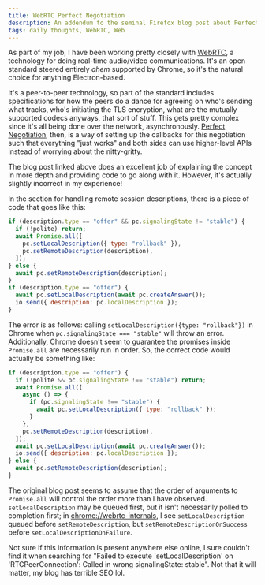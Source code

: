 ```yaml
---
title: WebRTC Perfect Negotiation
description: An addendum to the seminal Firefox blog post about Perfect Negotiation in WebRTC
tags: daily thoughts, WebRTC, Web
---
```


As part of my job, I have been working pretty closely with
[WebRTC](https://developer.mozilla.org/en-US/docs/Web/API/WebRTC_API), a
technology for doing real-time audio/video communications. It's an open
standard steered entirely _ahem_ supported by Chrome, so it's the natural
choice for anything Electron-based.

It's a peer-to-peer technology, so part of the standard includes specifications
for how the peers do a dance for agreeing on who's sending what tracks, who's
initiating the TLS encryption, what are the mutually supported codecs anyways,
that sort of stuff. This gets pretty complex since it's all being done over the
network, asynchronously. [Perfect
Negotiation](https://blog.mozilla.org/webrtc/perfect-negotiation-in-webrtc/),
then, is a way of setting up the callbacks for this negotiation such that
everything "just works" and both sides can use higher-level APIs instead of
worrying about the nitty-gritty.

The blog post linked above does an excellent job of explaining the concept in
more depth and providing code to go along with it. However, it's actually
slightly incorrect in my experience!

In the section for handling remote session descriptions, there is a piece of
code that goes like this:

```javascript
if (description.type == "offer" && pc.signalingState != "stable") {
  if (!polite) return;
  await Promise.all([
    pc.setLocalDescription({ type: "rollback" }),
    pc.setRemoteDescription(description),
  ]);
} else {
  await pc.setRemoteDescription(description);
}
if (description.type == "offer") {
  await pc.setLocalDescription(await pc.createAnswer());
  io.send({ description: pc.localDescription });
}
```

The error is as follows: calling `setLocalDescription({type: "rollback"})` in
Chrome when `pc.signalingState === "stable"` will throw an error. Additionally,
Chrome doesn't seem to guarantee the promises inside `Promise.all` are
necessarily run in order. So, the correct code would actually be something
like:

```javascript
if (description.type == "offer") {
  if (!polite && pc.signalingState !== "stable") return;
  await Promise.all([
    async () => {
      if (pc.signalingState !== "stable") {
        await pc.setLocalDescription({ type: "rollback" });
      }
    },
    pc.setRemoteDescription(description),
  ]);
  await pc.setLocalDescription(await pc.createAnswer());
  io.send({ description: pc.localDescription });
} else {
  await pc.setRemoteDescription(description);
}
```

The original blog post seems to assume that the order of arguments to
`Promise.all` will control the order more than I have observed.
`setLocalDescription` may be queued first, but it isn't necessarily polled to
completion first; in <chrome://webrtc-internals>, I see `setLocalDescription`
queued before `setRemoteDescription`, but `setRemoteDescriptionOnSuccess`
before `setLocalDescriptionOnFailure`.

Not sure if this information is present anywhere else online, I sure couldn't
find it when searching for "Failed to execute 'setLocalDescription' on
'RTCPeerConnection': Called in wrong signalingState: stable". Not that it will
matter, my blog has terrible SEO lol.
